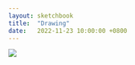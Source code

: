 ```yaml
---
layout: sketchbook
title:  "Drawing"
date:   2022-11-23 10:00:00 +0800
---
```


<img src="/Sketchbook/Images/{ page.date | date: '%Y-%m-%d' }/preview.jpg">
